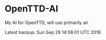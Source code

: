 # OpenTTD-AI
My AI for OpenTTD, will use primarily air

Latest backup: Sun Sep 29 14:06:01 UTC 2019
